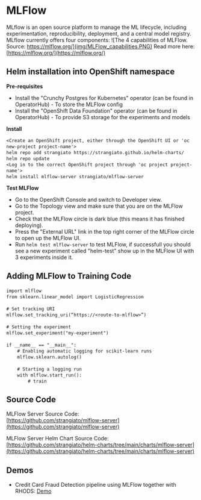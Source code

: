 # MLFlow
MLflow is an open source platform to manage the ML lifecycle, including experimentation, reproducibility, deployment, and a central model registry. MLflow currently offers four components:
![The 4 capabilities of MLFlow. Source: https://mlflow.org/](img/MLFlow_capabilities.PNG)
Read more here: [https://mlflow.org/](https://mlflow.org/)

## Helm installation into OpenShift namespace
**Pre-requisites**  

- Install the "Crunchy Postgres for Kubernetes" operator (can be found in OperatorHub) - To store the MLFlow config
- Install the "OpenShift Data Foundation" operator (can be found in OperatorHub) - To provide S3 storage for the experiments and models

**Install**

```
<Create an OpenShift project, either through the OpenShift UI or 'oc new-project project-name'>
helm repo add strangiato https://strangiato.github.io/helm-charts/
helm repo update
<Log in to the correct OpenShift project through 'oc project project-name'>
helm install mlflow-server strangiato/mlflow-server
```

**Test MLFlow**  

- Go to the OpenShift Console and switch to Developer view.  
- Go to the Topology view and make sure that you are on the MLFlow project.  
- Check that the MLFlow circle is dark blue (this means it has finished deploying).  
- Press the "External URL" link in the top right corner of the MLFlow circle to open up the MLFlow UI.  
- Run `helm test mlflow-server` to test MLFlow, if successfull you should see a new experiment called "helm-test" show up in the MLFlow UI with 3 experiments inside it.

## Adding MLFlow to Training Code
```
import mlflow
from sklearn.linear_model import LogisticRegression

# Set tracking URI
mlflow.set_tracking_uri(“https://<route-to-mlflow>”)

# Setting the experiment
mlflow.set_experiment("my-experiment")

if __name__ == "__main__":  
    # Enabling automatic logging for scikit-learn runs
    mlflow.sklearn.autolog()
    
    # Starting a logging run
    with mlflow.start_run():
        # train
```
## Source Code
MLFlow Server Source Code:  
[https://github.com/strangiato/mlflow-server](https://github.com/strangiato/mlflow-server) 

MLFlow Server Helm Chart Source Code:  
[https://github.com/strangiato/helm-charts/tree/main/charts/mlflow-server](https://github.com/strangiato/helm-charts/tree/main/charts/mlflow-server)


## Demos
- Credit Card Fraud Detection pipeline using MLFlow together with RHODS: [Demo](/demos/credit-card-fraud/credit-card-fraud)